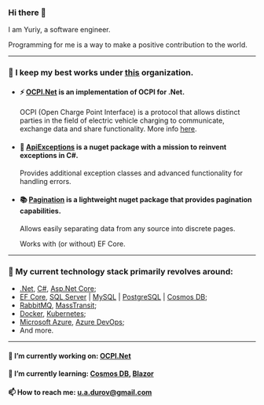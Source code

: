 ### Hi there 👋
I am Yuriy, a software engineer.

Programming for me is a way to make a positive contribution to the world.

---

### 🚀 I keep my best works under [<ins>this</ins>](https://github.com/BitzArt) organization.

- #### ⚡ [OCPI.Net](https://github.com/BitzArt/OCPI.Net) is an implementation of OCPI for .Net.

    OCPI (Open Charge Point Interface) is a protocol that allows distinct parties in the field of electric vehicle charging to communicate, exchange data and share functionality. More info [<ins>here</ins>](https://github.com/ocpi/ocpi).

- #### 🦾 [ApiExceptions](https://github.com/BitzArt/ApiExceptions) is a nuget package with a mission to reinvent exceptions in C#.

  Provides additional exception classes and advanced functionality for handling errors.

- #### 📚 [Pagination](https://github.com/BitzArt/Pagination) is a lightweight nuget package that provides pagination capabilities.

    Allows easily separating data from any source into discrete pages.
    
    Works with (or without) EF Core.

---

### 📡 My current technology stack primarily revolves around:
- [.Net](https://dotnet.microsoft.com/en-us/), [C#](https://learn.microsoft.com/en-us/dotnet/csharp/), [Asp.Net Core](https://github.com/dotnet/aspnetcore);
- [EF Core](https://github.com/dotnet/efcore), [SQL Server](https://www.microsoft.com/en-us/sql-server) | [MySQL](https://www.mysql.com/) | [PostgreSQL](https://www.postgresql.org/) | [Cosmos DB](https://learn.microsoft.com/en-us/azure/cosmos-db/introduction);
- [RabbitMQ](https://www.rabbitmq.com/), [MassTransit](https://masstransit-project.com/);
- [Docker](https://www.docker.com/), [Kubernetes](https://kubernetes.io/);
- [Microsoft Azure](https://azure.microsoft.com/en-us), [Azure DevOps](https://azure.microsoft.com/en-us/products/devops);
- And more.

---

#### 🔭 I’m currently working on: [OCPI.Net](https://github.com/BitzArt/OCPI.Net)

#### 🌱 I’m currently learning: [Cosmos DB](https://learn.microsoft.com/en-us/azure/cosmos-db/introduction), [Blazor](https://dotnet.microsoft.com/en-us/apps/aspnet/web-apps/blazor)

#### 📫 How to reach me: u.a.durov@gmail.com
